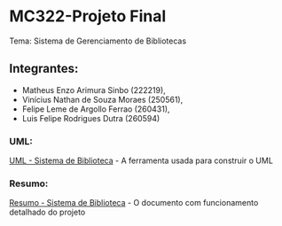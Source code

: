 # MC322-Projeto Final

Tema: Sistema de Gerenciamento de Bibliotecas

## Integrantes: 

- Matheus Enzo Arimura Sinbo (222219), 
- Vinícius Nathan de Souza Moraes (250561), 
- Felipe Leme de Argollo Ferrao (260431), 
- Luis Felipe Rodrigues Dutra (260594)

### UML:

[UML - Sistema de Biblioteca](https://miro.com/app/board/uXjVM9xLOe4=/) - A ferramenta usada para construir o UML

### Resumo:

[Resumo - Sistema de Biblioteca](https://docs.google.com/document/d/1dwKwMGRDIJ5v837ZEAwHjZUQiyQk2Qgx0NUNnG7SrrA/edit) - O documento com funcionamento detalhado do projeto
